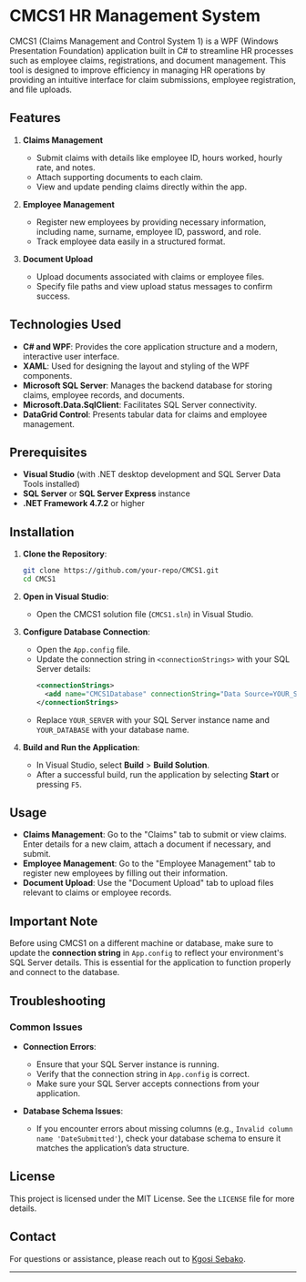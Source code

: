 

# CMCS1 HR Management System

CMCS1 (Claims Management and Control System 1) is a WPF (Windows Presentation Foundation) application built in C# to streamline HR processes such as employee claims, registrations, and document management. This tool is designed to improve efficiency in managing HR operations by providing an intuitive interface for claim submissions, employee registration, and file uploads.

## Features

1. **Claims Management**
   - Submit claims with details like employee ID, hours worked, hourly rate, and notes.
   - Attach supporting documents to each claim.
   - View and update pending claims directly within the app.

2. **Employee Management**
   - Register new employees by providing necessary information, including name, surname, employee ID, password, and role.
   - Track employee data easily in a structured format.

3. **Document Upload**
   - Upload documents associated with claims or employee files.
   - Specify file paths and view upload status messages to confirm success.

## Technologies Used

- **C# and WPF**: Provides the core application structure and a modern, interactive user interface.
- **XAML**: Used for designing the layout and styling of the WPF components.
- **Microsoft SQL Server**: Manages the backend database for storing claims, employee records, and documents.
- **Microsoft.Data.SqlClient**: Facilitates SQL Server connectivity.
- **DataGrid Control**: Presents tabular data for claims and employee management.

## Prerequisites

- **Visual Studio** (with .NET desktop development and SQL Server Data Tools installed)
- **SQL Server** or **SQL Server Express** instance
- **.NET Framework 4.7.2** or higher

## Installation

1. **Clone the Repository**:
   ```bash
   git clone https://github.com/your-repo/CMCS1.git
   cd CMCS1
   ```

2. **Open in Visual Studio**:
   - Open the CMCS1 solution file (`CMCS1.sln`) in Visual Studio.

3. **Configure Database Connection**:
   - Open the `App.config` file.
   - Update the connection string in `<connectionStrings>` with your SQL Server details:
     ```xml
     <connectionStrings>
       <add name="CMCS1Database" connectionString="Data Source=YOUR_SERVER;Initial Catalog=YOUR_DATABASE;Integrated Security=True" providerName="System.Data.SqlClient"/>
     </connectionStrings>
     ```
   - Replace `YOUR_SERVER` with your SQL Server instance name and `YOUR_DATABASE` with your database name.

4. **Build and Run the Application**:
   - In Visual Studio, select **Build** > **Build Solution**.
   - After a successful build, run the application by selecting **Start** or pressing `F5`.

## Usage

- **Claims Management**: Go to the "Claims" tab to submit or view claims. Enter details for a new claim, attach a document if necessary, and submit.
- **Employee Management**: Go to the "Employee Management" tab to register new employees by filling out their information.
- **Document Upload**: Use the "Document Upload" tab to upload files relevant to claims or employee records.

## Important Note

Before using CMCS1 on a different machine or database, make sure to update the **connection string** in `App.config` to reflect your environment's SQL Server details. This is essential for the application to function properly and connect to the database.

## Troubleshooting

### Common Issues

- **Connection Errors**: 
   - Ensure that your SQL Server instance is running.
   - Verify that the connection string in `App.config` is correct.
   - Make sure your SQL Server accepts connections from your application.

- **Database Schema Issues**:
   - If you encounter errors about missing columns (e.g., `Invalid column name 'DateSubmitted'`), check your database schema to ensure it matches the application’s data structure.

## License

This project is licensed under the MIT License. See the `LICENSE` file for more details.

## Contact

For questions or assistance, please reach out to [Kgosi Sebako](mailto:kgosi.sebako@example.com).

---

